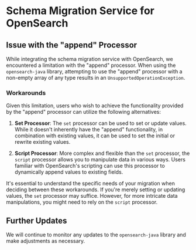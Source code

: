# Schema Migration Service for OpenSearch

## Issue with the "append" Processor

While integrating the schema migration service with OpenSearch, we encountered a limitation with the "append" processor.
When using the `opensearch-java` library, attempting to use the "append" processor with a non-empty array of any type
results in an `UnsupportedOperationException`.

### Workarounds

Given this limitation, users who wish to achieve the functionality provided by the "append" processor can utilize
the following alternatives:

1. **Set Processor**: The `set` processor can be used to set or update values. While it doesn't inherently have
   the "append" functionality, in combination with existing values, it can be used to set the initial or rewrite existing values.

2. **Script Processor**: More complex and flexible than the `set` processor, the `script` processor allows you
   to manipulate data in various ways. Users familiar with OpenSearch's scripting can use this processor to dynamically
   append values to existing fields.

It's essential to understand the specific needs of your migration when deciding between these workarounds.
If you're merely setting or updating values, the `set` processor may suffice.
However, for more intricate data manipulations, you might need to rely on the `script` processor.

## Further Updates

We will continue to monitor any updates to the `opensearch-java` library and make adjustments as necessary.
